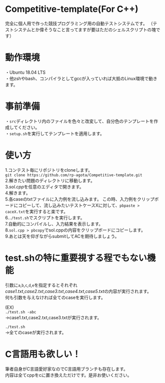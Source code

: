 # Competitive-template(For C++)
 完全に個人用で作った競技プログラミング用の自動テストシステムです。
（テストシステムとか偉そうなこと言ってますが要はただのシェルスクリプトの塊です）

# 動作環境
・Ubuntu 18.04 LTS  
・他zshやbash、コンパイラとしてgccが入っていれば大抵のLinux環境で動きます。  
  
# 事前準備  
・```src```ディレクトリ内のファイルを色々と改変して、自分色のテンプレートを作成してください。  
・```setup.sh```を実行してテンプレートを適用します。  
  
# 使い方
 1.コンテスト毎にリポジトリをcloneします。  
 ```git clone https://github.com/rp-agota/Competitive-template.git```  
 2.解きたい問題のディレクトリに移動します。  
 3.*sol.cpp*を任意のエディタで開きます。  
 4.解きます。  
 5.各caseのtxtファイルに入力例を流し込みます。  この時、入力例をクリップボードにコピーして、流し込みたいテストケースXに対して、```pbpaste > caceX.txt```を実行すると楽です。  
 6.```./test.sh```でスクリプトを実行します。  
 7.自動的にコンパイルし、入力結果を表示します。  
 8.```sol.cpp > pbcopy```でsol.cppの内容をクリップボードにコピーします。  
 9.あとは天を仰ぎながらsubmitしてACを期待しましょう。  

# test.shの特に重要視する程でもない機能
 引数に```a```,```b```,```c```,```d```,```e```を指定するとそれぞれ*case1.txt*,*case2.txt*,*case3.txt*,*case4.txt*,*case5.txt*の内容が実行されます。  
 何も引数を与えなければ全てのcaseを実行します。  

 (EX)  
 ```./test.sh -abc```  
 →case1.txt,case2.txt,case3.txtが実行されます。  

 ```./test.sh```  
 →全てのcaseが実行されます。  

# C言語用も欲しい！
  筆者自身がC言語愛好家なのでC言語用ブランチも存在します。  
  内容は全てcppをcに置き換えただけです。是非お使いください。
